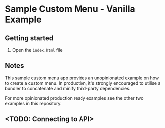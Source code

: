 # Sample Custom Menu - Vanilla Example

## Getting started

1. Open the `index.html` file

## Notes

This sample custom menu app provides an unopinionated example on how to create a custom menu.
In production, it's strongly encouraged to utilise a bundler to concatenate and minify third-party dependencies.

For more opinionated production ready examples see the other two examples in this repository.

## <TODO: Connecting to API>
